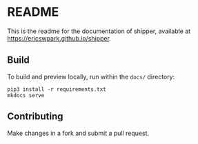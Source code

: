 # README

This is the readme for the documentation of shipper, available at https://ericswpark.github.io/shipper.

## Build

To build and preview locally, run within the `docs/` directory:

```
pip3 install -r requirements.txt
mkdocs serve
```

## Contributing

Make changes in a fork and submit a pull request.
